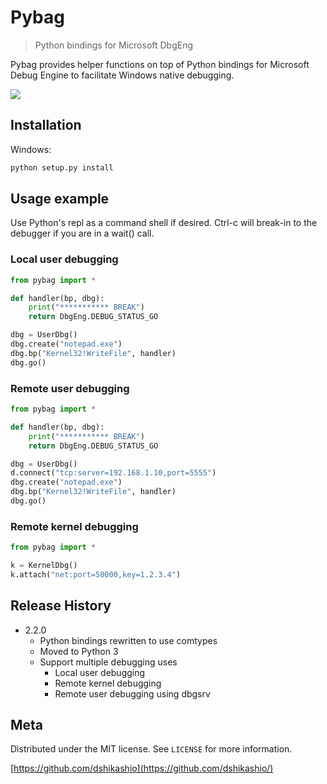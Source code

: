 # Pybag
> Python bindings for Microsoft DbgEng

Pybag provides helper functions on top of Python bindings for Microsoft Debug Engine to facilitate Windows native debugging.

![](header.png)

## Installation

Windows:

```sh
python setup.py install
```

## Usage example

Use Python's repl as a command shell if desired. Ctrl-c will break-in to the debugger if you are in a wait() call.

### Local user debugging
```python
from pybag import *

def handler(bp, dbg):
    print("*********** BREAK")
    return DbgEng.DEBUG_STATUS_GO

dbg = UserDbg()
dbg.create("notepad.exe")
dbg.bp("Kernel32!WriteFile", handler)
dbg.go()
```
### Remote user debugging
```python
from pybag import *

def handler(bp, dbg):
    print("*********** BREAK")
    return DbgEng.DEBUG_STATUS_GO

dbg = UserDbg()
d.connect("tcp:server=192.168.1.10,port=5555")
dbg.create("notepad.exe")
dbg.bp("Kernel32!WriteFile", handler)
dbg.go()
```

### Remote kernel debugging
```python
from pybag import *

k = KernelDbg()
k.attach("net:port=50000,key=1.2.3.4")
```


## Release History

* 2.2.0
  * Python bindings rewritten to use comtypes
  * Moved to Python 3
  * Support multiple debugging uses
    * Local user debugging
    * Remote kernel debugging
    * Remote user debugging using dbgsrv


## Meta

Distributed under the MIT license. See ``LICENSE`` for more information.

[https://github.com/dshikashio](https://github.com/dshikashio/)
